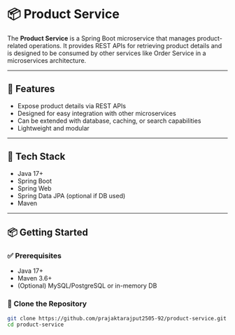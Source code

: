 # 📦 Product Service

The **Product Service** is a Spring Boot microservice that manages product-related operations. It provides REST APIs for retrieving product details and is designed to be consumed by other services like Order Service in a microservices architecture.

---

## 🚀 Features

- Expose product details via REST APIs
- Designed for easy integration with other microservices
- Can be extended with database, caching, or search capabilities
- Lightweight and modular

---

## 🧰 Tech Stack

- Java 17+
- Spring Boot
- Spring Web
- Spring Data JPA (optional if DB used)
- Maven

---

## 📦 Getting Started

### ✅ Prerequisites

- Java 17+
- Maven 3.6+
- (Optional) MySQL/PostgreSQL or in-memory DB

### 🔧 Clone the Repository

```bash
git clone https://github.com/prajaktarajput2505-92/product-service.git
cd product-service
